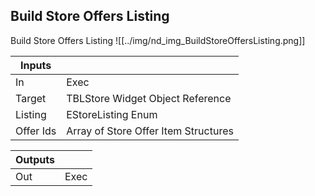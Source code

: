 ## Build Store Offers Listing
Build Store Offers Listing
![[../img/nd_img_BuildStoreOffersListing.png]]

|Inputs||
|--|--|
| In | Exec |
| Target | TBLStore Widget Object Reference |
| Listing | EStoreListing Enum |
| Offer Ids | Array of Store Offer Item Structures |

|Outputs||
|--|--|
| Out | Exec |
